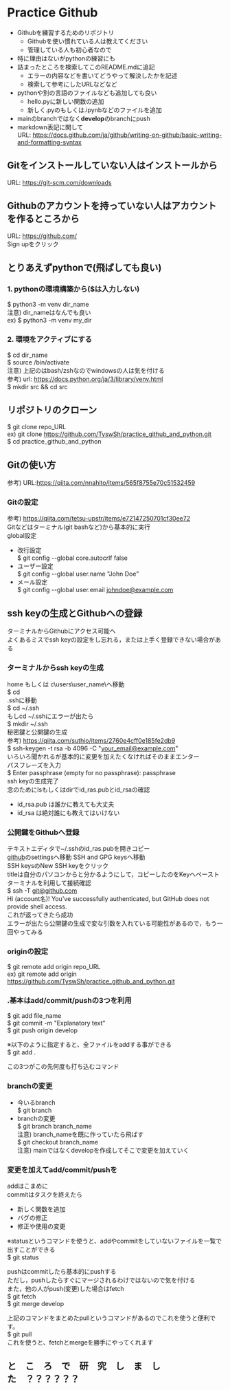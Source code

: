 # Practice Github
* Githubを練習するためのリポジトリ
  * Githubを使い慣れている人は教えてください
  * 管理している人も初心者なので
* 特に理由はないがpythonの練習にも
* 詰まったところを検索してこのREADME.mdに追記
  * エラーの内容などを書いてどうやって解決したかを記述
  * 検索して参考にしたURLなどなど
* pythonや別の言語のファイルなども追加しても良い
  * hello.pyに新しい関数の追加
  * 新しく.pyのもしくは.ipynbなどのファイルを追加
* mainのbranchではなく**develop**のbranchにpush
* markdown表記に関して  
  URL: https://docs.github.com/ja/github/writing-on-github/basic-writing-and-formatting-syntax
## Gitをインストールしていない人はインストールから
URL: https://git-scm.com/downloads

## Githubのアカウントを持っていない人はアカウントを作るところから
URL: https://github.com/  
Sign upをクリック

## とりあえずpythonで(飛ばしても良い)
### 1. pythonの環境構築から($は入力しない)  
$  python3 -m venv dir_name  
注意) dir_nameはなんでも良い  
ex) $ python3 -m venv my_dir  
### 2. 環境をアクティブにする  
$  cd dir_name  
$  source /bin/activate  
注意) 上記のはbash/zshなのでwindowsの人は気を付ける  
参考) url: https://docs.python.org/ja/3/library/venv.html  
$ mkdir src && cd src

## リポジトリのクローン
$ git clone repo_URL   
ex) git clone https://github.com/TyswSh/practice_github_and_python.git  
$ cd practice_github_and_python

## Gitの使い方
参考) URL:https://qiita.com/nnahito/items/565f8755e70c51532459
### Gitの設定
参考) https://qiita.com/tetsu-upstr/items/e72147250701cf30ee72  
Gitなどはターミナル(git bashなど)から基本的に実行  
global設定  
* 改行設定  
$ git config --global core.autocrlf false  
* ユーザー設定  
$ git config --global user.name "John Doe"
* メール設定  
$ git config --global user.email johndoe@example.com

## ssh keyの生成とGithubへの登録
ターミナルからGithubにアクセス可能へ  
よくあるミスでssh keyの設定をし忘れる，または上手く登録できない場合がある  
### ターミナルからssh keyの生成  
home もしくは c\users\user_name\へ移動  
$ cd  
.sshに移動  
$ cd ~/.ssh  
もしcd ~/.sshにエラーが出たら  
$ mkdir ~/.ssh  
秘密鍵と公開鍵の生成  
参考) https://qiita.com/suthio/items/2760e4cff0e185fe2db9  
$ ssh-keygen -t rsa -b 4096 -C "your_email@example.com"  
いろいろ聞かれるが基本的に変更を加えたくなければそのままエンター  
パスフレーズを入力  
$ Enter passphrase (empty for no passphrase): passphrase  
ssh keyの生成完了  
念のためにlsもしくはdirでid_ras.pubとid_rsaの確認
* id_rsa.pub は誰かに教えても大丈夫  
* id_rsa は絶対誰にも教えてはいけない  

### 公開鍵をGithubへ登録
テキストエディタで~/.sshのid_ras.pubを開きコピー  
[github](https://github.com/)のsettingsへ移動
SSH and GPG keysへ移動  
SSH keysのNew SSH keyをクリック  
titleは自分のパソコンからと分かるようにして，コピーしたのをKeyへペースト
ターミナルを利用して接続確認  
$ ssh -T git@github.com  
Hi (account名)! You've successfully authenticated, but GitHub does not provide shell access.  
これが返ってきたら成功  
エラーが出たら公開鍵の生成で変な引数を入れている可能性があるので，もう一回やってみる

### originの設定
$ git remote add origin repo_URL  
ex) git  remote add origin https://github.com/TyswSh/practice_github_and_python.git

### .基本は**add/commit/push**の3つを利用
$ git add file_name  
$ git commit -m "Explanatory text"  
$ git push origin develop  

※以下のように指定すると、全ファイルをaddする事ができる  
$ git add .

この3つがこの先何度も打ち込むコマンド
### branchの変更
* 今いるbranch  
$ git branch
* branchの変更  
$ git branch branch_name  
  注意) branch_nameを既に作っていたら飛ばす  
$ git checkout branch_name  
  注意) mainではなくdevelopを作成してそこで変更を加えていく  

### 変更を加えてadd/commit/pushを
addはこまめに  
commitはタスクを終えたら  
* 新しく関数を追加
* バグの修正
* 修正や使用の変更  

※statusというコマンドを使うと、addやcommitをしていないファイルを一覧で出すことができる  
$ git status

pushはcommitしたら基本的にpushする  
ただし，pushしたらすぐにマージされるわけではないので気を付ける  
また，他の人がpush(変更)した場合はfetch  
$ git fetch  
$ git merge develop  

上記のコマンドをまとめたpullというコマンドがあるのでこれを使うと便利です。  
$ git pull  
これを使うと、fetchとmergeを勝手にやってくれます

## **と　こ　ろ　で　研　究　し　ま　し　た　？？？？？？**